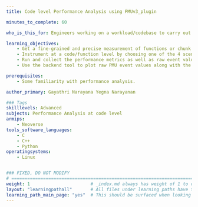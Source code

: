 ```yaml
---
title: Code level Performance Analysis using PMUv3_plugin 

minutes_to_complete: 60

who_is_this_for: Engineers working on a workload/codebase to carry out performance analysis at code block level.

learning_objectives: 
    - Get a fine-grained and precise measurement of functions or chunk of code handling a specific task. 
    - Instrument at a code/function level by choosing one of the 4 scenarios detailed in this learning path. 
    - Run and collect the performance metrics as well as raw event values of 15 groups/bundles of PMUs in one shot.
    - Use the backend tool to plot raw PMU event values along with the KPI/metric values like MPKI, stalls, IPC and many more, thus helping in performance analysis tasks. 

prerequisites:
    - Some familiarity with performance analysis.

author_primary: Gayathri Narayana Yegna Narayanan

### Tags
skilllevels: Advanced
subjects: Performance Analysis at code level
armips:
    - Neoverse
tools_software_languages:
    - C
    - C++
    - Python
operatingsystems:
    - Linux


### FIXED, DO NOT MODIFY
# ================================================================================
weight: 1                       # _index.md always has weight of 1 to order correctly
layout: "learningpathall"       # All files under learning paths have this same wrapper
learning_path_main_page: "yes"  # This should be surfaced when looking for related content. Only set for _index.md of learning path content.
---
```

